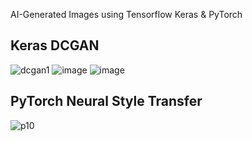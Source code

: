 AI-Generated Images using Tensorflow Keras & PyTorch


## Keras DCGAN 


![dcgan1](https://user-images.githubusercontent.com/104868606/193229308-7e78f9f4-cb45-463a-a503-e40ba5f843db.gif)
![image](https://user-images.githubusercontent.com/104868606/193228262-9c26d563-d69a-4906-a551-f6127317c738.png)
![image](https://user-images.githubusercontent.com/114745325/195263106-d7135088-85c6-4627-9f10-1d3ed946a9fd.png)


## PyTorch Neural Style Transfer 

![p10](https://user-images.githubusercontent.com/114745325/195262602-f064b488-4aec-4331-a95e-105a9f78b863.png)

